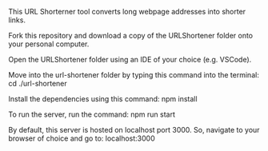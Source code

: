 This URL Shorterner tool converts long webpage addresses into shorter links.

Fork this repository and download a copy of the URLShortener folder onto your personal computer.

Open the URLShortener folder using an IDE of your choice (e.g. VSCode).

Move into the url-shortener folder by typing this command into the terminal: cd ./url-shortener

Install the dependencies using this command: npm install

To run the server, run the command: npm run start

By default, this server is hosted on localhost port 3000. So, navigate to your browser of choice and go to: localhost:3000

